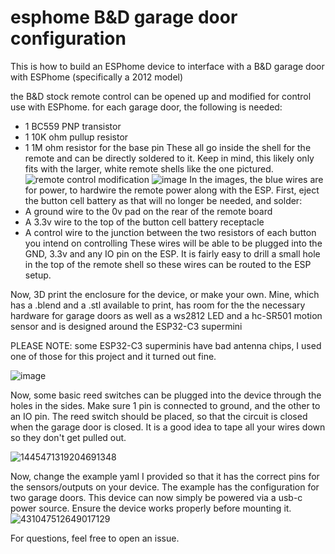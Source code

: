 # esphome B&D garage door configuration

This is how to build an ESPhome device to interface with a B&D garage door with ESPhome (specifically a 2012 model)


the B&D stock remote control can be opened up and modified for control use with ESPhome. for each garage door, the following is needed:
* 1 BC559 PNP transistor
* 1 10K ohm pullup resistor
* 1 1M ohm resistor for the base pin
These all go inside the shell for the remote and can be directly soldered to it. Keep in mind, this likely only fits with the larger, white remote shells like the one pictured.
![remote control modification](https://github.com/user-attachments/assets/71d5640e-401c-4cfa-b7e1-5797fa53c30a)
![image](https://github.com/user-attachments/assets/083f498e-e0d8-470b-9b31-54c3dcf33ad1)
In the images, the blue wires are for power, to hardwire the remote power along with the ESP. First, eject the button cell battery as that will no longer be needed, and solder:
* A ground wire to the 0v pad on the rear of the remote board
* A 3.3v wire to the top of the button cell battery receptacle
* A control wire to the junction between the two resistors of each button you intend on controlling
These wires will be able to be plugged into the GND, 3.3v and any IO pin on the ESP. It is fairly easy to drill a small hole in the top of the remote shell so these wires can be routed to the ESP setup.

Now, 3D print the enclosure for the device, or make your own. Mine, which has a .blend and a .stl available to print, has room for the the necessary hardware for garage doors as well as a ws2812 LED and a hc-SR501 motion sensor and is designed around the ESP32-C3 supermini 

PLEASE NOTE: some ESP32-C3 superminis have bad antenna chips, I used one of those for this project and it turned out fine.

![image](https://github.com/user-attachments/assets/a2ec6939-e81a-44b9-bf19-83e13f4597ba)

Now, some basic reed switches can be plugged into the device through the holes in the sides. Make sure 1 pin is connected to ground, and the other to an IO pin. The reed switch should be placed, so that the circuit is closed when the garage door is closed. It is a good idea to tape all your wires down so they don't get pulled out.

![1445471319204691348](https://github.com/user-attachments/assets/5cc22009-8197-4a14-86b0-8640498a046c)


Now, change the example yaml I provided so that it has the correct pins for the sensors/outputs on your device. The example has the configuration for two garage doors.
This device can now simply be powered via a usb-c power source. Ensure the device works properly before mounting it.
![431047512649017129](https://github.com/user-attachments/assets/54fef707-01d5-4d2b-b2cd-d9314ddc9b39)

For questions, feel free to open an issue.
